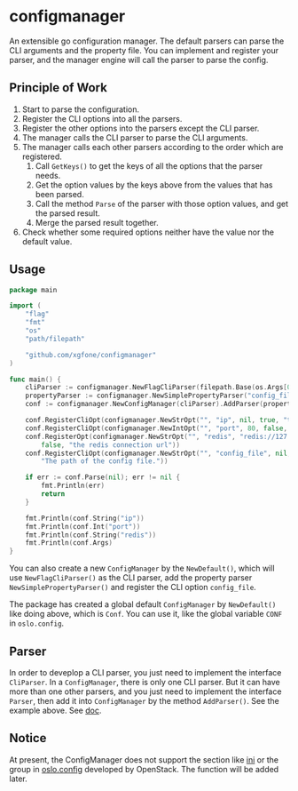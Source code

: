 # configmanager
An extensible go configuration manager. The default parsers can parse the CLI arguments and the property file. You can implement and register your parser, and the manager engine will call the parser to parse the config.

## Principle of Work

1. Start to parse the configuration.
2. Register the CLI options into all the parsers.
3. Register the other options into the parsers except the CLI parser.
4. The manager calls the CLI parser to parse the CLI arguments.
5. The manager calls each other parsers according to the order which are registered.
    1. Call `GetKeys()` to get the keys of all the options that the parser needs.
    2. Get the option values by the keys above from the values that has been parsed.
    3. Call the method `Parse` of the parser with those option values, and get the parsed result.
    4. Merge the parsed result together.
6. Check whether some required options neither have the value nor the default value.

## Usage
```go
package main

import (
	"flag"
	"fmt"
	"os"
	"path/filepath"

	"github.com/xgfone/configmanager"
)

func main() {
	cliParser := configmanager.NewFlagCliParser(filepath.Base(os.Args[0]), flag.ExitOnError)
	propertyParser := configmanager.NewSimplePropertyParser("config_file")
	conf := configmanager.NewConfigManager(cliParser).AddParser(propertyParser)

	conf.RegisterCliOpt(configmanager.NewStrOpt("", "ip", nil, true, "the ip address"))
	conf.RegisterCliOpt(configmanager.NewIntOpt("", "port", 80, false, "the port"))
	conf.RegisterOpt(configmanager.NewStrOpt("", "redis", "redis://127.0.0.1:6379/0",
		false, "the redis connection url"))
	conf.RegisterCliOpt(configmanager.NewStrOpt("", "config_file", nil, false,
		"The path of the config file."))

	if err := conf.Parse(nil); err != nil {
		fmt.Println(err)
		return
	}

	fmt.Println(conf.String("ip"))
	fmt.Println(conf.Int("port"))
	fmt.Println(conf.String("redis"))
	fmt.Println(conf.Args)
}
```

You can also create a new `ConfigManager` by the `NewDefault()`, which will use `NewFlagCliParser()` as the CLI parser, add the property parser `NewSimplePropertyParser()` and register the CLI option `config_file`.

The package has created a global default `ConfigManager` by `NewDefault()` like doing above, which is `Conf`. You can use it, like the global variable `CONF` in `oslo.config`.

## Parser

In order to deveplop a CLI parser, you just need to implement the interface `CliParser`. In a `ConfigManager`, there is only one CLI parser. But it can have more than one other parsers, and you just need to implement the interface `Parser`, then add it into `ConfigManager` by the method `AddParser()`. See the example above. See [doc](https://godoc.org/github.com/xgfone/configmanager).

## Notice
At present, the ConfigManager does not support the section like [ini](https://github.com/go-ini/ini) or the group in [oslo.config](https://github.com/openstack/oslo.config) developed by OpenStack. The function will be added later.
